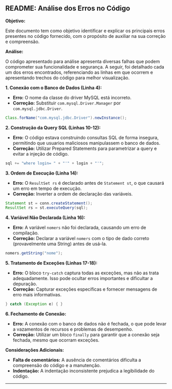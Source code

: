 ## README: Análise dos Erros no Código

**Objetivo:**

Este documento tem como objetivo identificar e explicar os principais erros presentes no código fornecido, com o propósito de auxiliar na sua correção e compreensão. 

**Análise:**

O código apresentado para análise apresenta diversas falhas que podem comprometer sua funcionalidade e segurança. A seguir, foi detalhado cada um dos erros encontrados, referenciando as linhas em que ocorrem e apresentando trechos do código para melhor visualização.

**1. Conexão com o Banco de Dados (Linha 4):**
* **Erro:** O nome da classe do driver MySQL está incorreto.
* **Correção:** Substituir `com.mysql.Driver.Manager` por `com.mysql.jdbc.Driver`.

```java
Class.forName("com.mysql.jdbc.Driver").newInstance();
```

**2. Construção da Query SQL (Linhas 10-12):**
* **Erro:** O código estava construindo consultas SQL de forma insegura, permitindo que usuarios maliciosos manipulassem o banco de dados.
* **Correção:** Utilizar Prepared Statements para parametrizar a query e evitar a injeção de código.

```java
sql += "where login= " + "'" + login + "'";
```

**3. Ordem de Execução (Linha 14):**
* **Erro:** O `ResultSet rs` é declarado antes de `Statement st`, o que causará um erro em tempo de execução.
* **Correção:** Inverter a ordem de declaração das variáveis.

```java
Statement st = conn.createStatement();
ResultSet rs = st.executeQuery(sql);
```

**4. Variável Não Declarada (Linha 16):**
* **Erro:** A variável `nomers` não foi declarada, causando um erro de compilação.
* **Correção:** Declarar a variável `nomers` com o tipo de dado correto (provavelmente uma String) antes de usá-la.

```java
nomers.getString("nome");
```

**5. Tratamento de Exceções (Linhas 17-18):**
* **Erro:** O bloco `try-catch` captura todas as exceções, mas não as trata adequadamente. Isso pode ocultar erros importantes e dificultar a depuração.
* **Correção:** Capturar exceções específicas e fornecer mensagens de erro mais informativas.

```java
} catch (Exception e) { }
```

**6. Fechamento de Conexão:**
* **Erro:** A conexão com o banco de dados não é fechada, o que pode levar a vazamentos de recursos e problemas de desempenho.
* **Correção:** Utilizar um bloco `finally` para garantir que a conexão seja fechada, mesmo que ocorram exceções.

**Considerações Adicionais:**

* **Falta de comentários:** A ausência de comentários dificulta a compreensão do código e a manutenção.
* **Indentação:** A indentação inconsistente prejudica a legibilidade do código.
***
